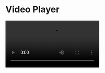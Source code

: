 <!DOCTYPE html>
<html lang="en">
<head>
    <meta charset="UTF-8">
    <meta name="viewport" content="width=device-width, initial-scale=1.0">
    <title>Video Player</title>
    <link rel="stylesheet" href="styles.css">
</head>
<body>
    <div class="container">
        <h1>Video Player</h1>
        <video id="videoPlayer" controls>
            <source src="path_to_your_video.mp4" type="video/mp4">
            Your browser does not support the video tag.
        </video>
    </div>
    <script src="script.js"></script>
</body>
</html>
